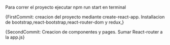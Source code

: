 Para correr el proyecto ejecutar npm run start en terminal

{FirstCommit: creacion del proyecto mediante create-react-app. Installacion de bootstrap,react-bootstrap,react-router-dom y redux,}

{SecondCommit: Creacion de componentes y pages. Sumar React-router a la app.js}